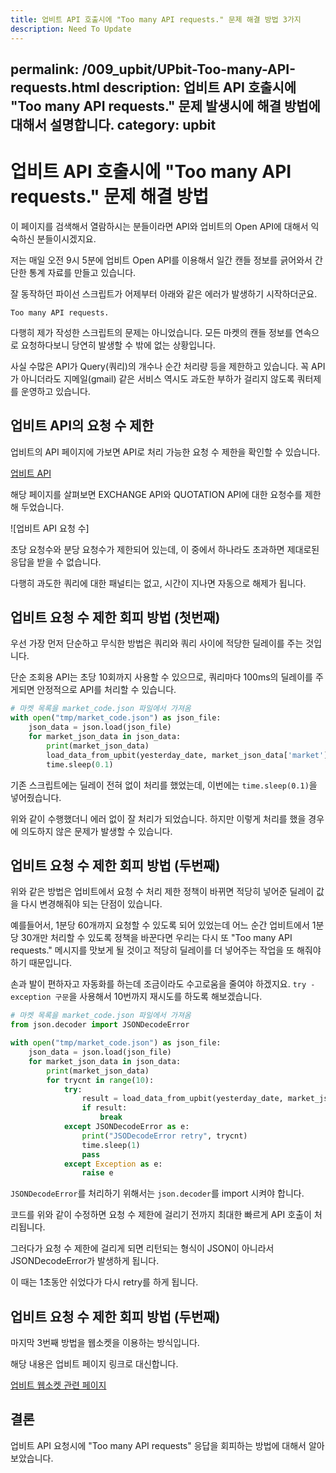 ```yaml
---
title: 업비트 API 호출시에 "Too many API requests." 문제 해결 방법 3가지
description: Need To Update
---
```



permalink: /009_upbit/UPbit-Too-many-API-requests.html
description: 업비트 API 호출시에 "Too many API requests." 문제 발생시에 해결 방법에 대해서 설명합니다.
category: upbit
---


업비트 API 호출시에 "Too many API requests." 문제 해결 방법
===


이 페이지를 검색해서 열람하시는 분들이라면 
API와 업비트의 Open API에 대해서 익숙하신 분들이시겠지요. 


저는 매일 오전 9시 5분에 업비트 Open API를 이용해서 
일간 캔들 정보를 긁어와서 간단한 통계 자료를 만들고 있습니다. 


잘 동작하던 파이선 스크립트가 어제부터 아래와 같은 에러가 
발생하기 시작하더군요. 


```
Too many API requests.
```


다행히 제가 작성한 스크립트의 문제는 아니었습니다. 
모든 마켓의 캔들 정보를 연속으로 요청하다보니 
당연히 발생할 수 밖에 없는 상황입니다. 


사실 수많은 API가 Query(쿼리)의 개수나 순간 처리량 등을 제한하고 있습니다. 
꼭 API가 아니더라도 지메일(gmail) 같은 서비스 역시도 과도한 부하가 걸리지 않도록 쿼터제를 운영하고 있습니다. 


업비트 API의 요청 수 제한
---


업비트의 API 페이지에 가보면 API로 처리 가능한 요청 수 제한을 확인할 수 있습니다. 


[업비트 API](https://docs.upbit.com/docs/user-request-guide)


해당 페이지를 살펴보면 EXCHANGE API와 QUOTATION API에 대한 
요청수를 제한해 두었습니다. 


![업비트 API 요청 수]


초당 요청수와 분당 요청수가 제한되어 있는데, 
이 중에서 하나라도 초과하면 제대로된 응답을 받을 수 없습니다. 


다행히 과도한 쿼리에 대한 패널티는 없고, 
시간이 지나면 자동으로 해제가 됩니다. 


업비트 요청 수 제한 회피 방법 (첫번째)
---


우선 가장 먼저 단순하고 무식한 방법은 
쿼리와 쿼리 사이에 적당한 딜레이를 주는 것입니다. 


단순 조회용 API는 초당 10회까지 사용할 수 있으므로, 
쿼리마다 100ms의 딜레이를 주게되면 안정적으로 API를 처리할 수 있습니다. 


```python
# 마켓 목록을 market_code.json 파일에서 가져옴
with open("tmp/market_code.json") as json_file:
    json_data = json.load(json_file)
    for market_json_data in json_data:
        print(market_json_data)
        load_data_from_upbit(yesterday_date, market_json_data['market'])
        time.sleep(0.1)
```


기존 스크립트에는 딜레이 전혀 없이 처리를 했었는데, 
이번에는 <code>time.sleep(0.1)</code>을 넣어줬습니다. 


위와 같이 수행했더니 에러 없이 잘 처리가 되었습니다. 
하지만 이렇게 처리를 했을 경우에 의도하지 않은 문제가 발생할 수 있습니다. 


업비트 요청 수 제한 회피 방법 (두번째)
---


위와 같은 방법은 업비트에서 요청 수 처리 제한 정책이 바뀌면 
적당히 넣어준 딜레이 값을 다시 변경해줘야 되는 단점이 있습니다. 


예를들어서, 1분당 60개까지 요청할 수 있도록 되어 있었는데 
어느 순간 업비트에서 1분당 30개만 처리할 수 있도록 정책을 바꾼다면 
우리는 다시 또 "Too many API requests." 메시지를 맛보게 될 것이고 
적당히 딜레이를 더 넣어주는 작업을 또 해줘야 하기 때문입니다. 


손과 발이 편하자고 자동화를 하는데 조금이라도 수고로움을 줄여야 하겠지요. 
<code>try - exception 구문</code>을 사용해서 10번까지 재시도를 하도록 해보겠습니다. 


```python
# 마켓 목록을 market_code.json 파일에서 가져옴
from json.decoder import JSONDecodeError

with open("tmp/market_code.json") as json_file:
    json_data = json.load(json_file)
    for market_json_data in json_data:
        print(market_json_data)
        for trycnt in range(10):
            try:
                result = load_data_from_upbit(yesterday_date, market_json_data['market'])
                if result:
                    break
            except JSONDecodeError as e:
                print("JSODecodeError retry", trycnt)
                time.sleep(1)
                pass
            except Exception as e:
                raise e
```


<code>JSONDecodeError</code>를 처리하기 위해서는 
<code>json.decoder</code>를 import 시켜야 합니다. 


코드를 위와 같이 수정하면 요청 수 제한에 걸리기 전까지 
최대한 빠르게 API 호출이 처리됩니다. 


그러다가 요청 수 제한에 걸리게 되면 리턴되는 형식이 JSON이 아니라서 
JSONDecodeError가 발생하게 됩니다. 


이 때는 1초동안 쉬었다가 다시 retry를 하게 됩니다. 


업비트 요청 수 제한 회피 방법 (두번째)
---


마지막 3번째 방법을 웹소켓을 이용하는 방식입니다. 


해당 내용은 업비트 페이지 링크로 대신합니다. 


[업비트 웹소켓 관련 페이지](https://docs.upbit.com/docs/upbit-quotation-websocket)


결론
---


업비트 API 요청시에 "Too many API requests" 응답을 회피하는 방법에 대해서 알아보았습니다. 
